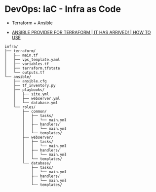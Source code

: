 # DevOps: IaC - Infra as Code

- Terraform + Ansible

- [ANSIBLE PROVIDER FOR TERRAFORM | IT HAS ARRIVED! | HOW TO USE](https://www.youtube.com/watch?v=MHJ_0JecM2Y)

```
infra/
├── terraform/
│   ├── main.tf
│   ├── vps_template.yaml
│   ├── variables.tf
│   ├── terraform.tfstate
│   └── outputs.tf
└── ansible/
    ├── ansible.cfg
    ├── tf_inventory.py
    ├── playbooks/
    │   ├── site.yml
    │   ├── webserver.yml
    │   └── database.yml
    └── roles/
        ├── common/
        │   ├── tasks/
        │   │   └── main.yml
        │   ├── handlers/
        │   │   └── main.yml
        │   └── templates/
        ├── webserver/
        │   ├── tasks/
        │   │   └── main.yml
        │   ├── handlers/
        │   │   └── main.yml
        │   └── templates/
        └── database/
            ├── tasks/
            │   └── main.yml
            ├── handlers/
            │   └── main.yml
            └── templates/
```
